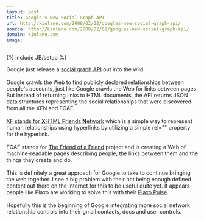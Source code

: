 ```yaml
---
layout: post
title: Google's New Social Graph API
url: http://kinlane.com/2008/02/02/googles-new-social-graph-api/
source: http://kinlane.com/2008/02/02/googles-new-social-graph-api/
domain: kinlane.com
image: 
---
```

{% include JB/setup %}<p>Google just release a <a href="http://google-code-updates.blogspot.com/2008/02/urls-are-people-too.html">social graph API</a> out into the wild. <br /><br />Google crawls the Web to find publicly declared relationships between people's accounts, just like Google crawls the Web for links between pages. But instead of returning links to HTML documents, the API returns JSON data structures representing the social relationships that were discovered from all the XFN and FOAF.<br /><br /><abbr title="XHTML Friends Network">XF stands for </abbr><a href="http://gmpg.org/xfn/"><strong>X</strong>HTML <strong>F</strong>riends <strong>N</strong>etwork</a> which is a simple way to represent human relationships using hyperlinks by utilizing a simple rel="" property for the hyperlink.<br /><br />FOAF stands for <a href="http://www.foaf-project.org/">The Friend of a Friend</a> project and is creating a Web of machine-readable pages describing people, the links between them and the things they create and do.<br /><br />This is definitely a great approach for Google to take to continue bringing the web together.  I see a big problem with their not being enough defined content out there on the Internet for this to be useful quite yet.  It appears people like Plaxo are working to solve this with their <a href="http://www.plaxo.com/">Plaxo Pulse</a>.<br /><br />Hopefully this is the beginning of Google integrating more social network relationship controls into their gmail contacts, docs and user controls.</p>
